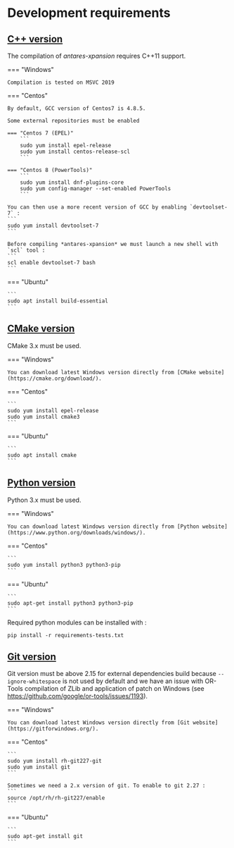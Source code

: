 # Development requirements

## [C++ version](#c++-version)
The compilation of  *antares-xpansion* requires C++11 support.

=== "Windows"

    Compilation is tested on MSVC 2019

=== "Centos"

    By default, GCC version of Centos7 is 4.8.5.

    Some external repositories must be enabled

    === "Centos 7 (EPEL)"    
        ``` 
        sudo yum install epel-release
        sudo yum install centos-release-scl
        ```
    
    === "Centos 8 (PowerTools)"    
        ```
        sudo yum install dnf-plugins-core
        sudo yum config-manager --set-enabled PowerTools
        ```
    
    You can then use a more recent version of GCC by enabling `devtoolset-7` :
    ```
    sudo yum install devtoolset-7
    ```
    
    Before compiling *antares-xpansion* we must launch a new shell with `scl` tool :
    ```
    scl enable devtoolset-7 bash
    ```
=== "Ubuntu"

    ```
    sudo apt install build-essential
    ```
## [CMake version](#cmake-version)
CMake 3.x must be used.

=== "Windows"

    You can download latest Windows version directly from [CMake website](https://cmake.org/download/).
=== "Centos"

    ```
    sudo yum install epel-release
    sudo yum install cmake3
    ```
=== "Ubuntu"

    ```
    sudo apt install cmake
    ```

## [Python version](#python-version)
Python 3.x must be used.

=== "Windows"

    You can download latest Windows version directly from [Python website](https://www.python.org/downloads/windows/).
=== "Centos"

    ```
    sudo yum install python3 python3-pip
    ```
=== "Ubuntu"

    ```
    sudo apt-get install python3 python3-pip
    ```

Required python modules can be installed with :
```
pip install -r requirements-tests.txt
```

## [Git version](#git-version)
Git version must be above 2.15 for external dependencies build because `--ignore-whitespace` is not used by default and we have an issue with OR-Tools compilation of ZLib and application of patch on Windows (see https://github.com/google/or-tools/issues/1193).

=== "Windows"

    You can download latest Windows version directly from [Git website](https://gitforwindows.org/).
=== "Centos"

    ```
    sudo yum install rh-git227-git
    sudo yum install git
    ```
    
    Sometimes we need a 2.x version of git. To enable to git 2.27 :
    ```
    source /opt/rh/rh-git227/enable
    ```
    
=== "Ubuntu"

    ```
    sudo apt-get install git
    ```
